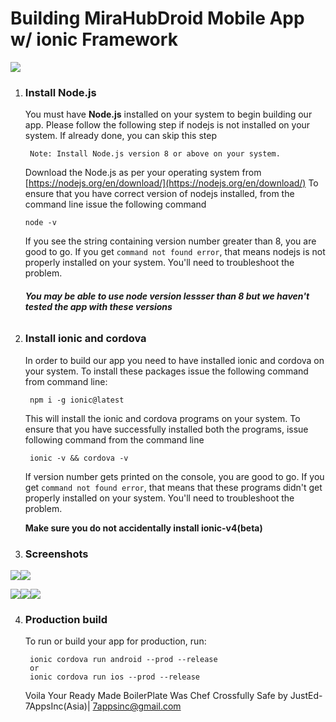 # Building MiraHubDroid Mobile App w/ ionic Framework
<img src="https://github.com/7appsinc/MHubDroid/blob/master/www/images/screenshots/mirahub_poster.png">

1. ### Install Node.js
   You must have **Node.js** installed on your system to begin building our app. Please follow the following step if nodejs is not installed on your system. If already done, you can skip this step

        Note: Install Node.js version 8 or above on your system.

   Download the Node.js as per your operating system from [https://nodejs.org/en/download/](https://nodejs.org/en/download/)
   To ensure that you have correct version of nodejs installed, from the command line issue the following command
   ```
   node -v
   ```
   If you see the string containing version number greater than 8, you are good to go. If you get `command not found error`, that means nodejs is not properly installed on your system. You'll need to troubleshoot the problem.
   ###### **You  may be able to use node version lessser than 8 but we haven't tested the app with these versions**


2. ### Install ionic and cordova
   In order to build our app you need to have installed ionic and cordova on your system. To install these packages issue the following command from command line:

        npm i -g ionic@latest

    This will install the ionic and cordova programs on your system. To ensure that you have successfully installed both the programs, issue following command from the command line

        ionic -v && cordova -v

    If version number gets printed on the console, you are good to go. If you get `command not found error`, that means that these programs didn't get properly installed on your system. You'll need to troubleshoot the problem.

    **Make sure you do not accidentally install ionic-v4(beta)**
    
3. ### Screenshots
    
<img src="https://github.com/7appsinc/MHubDroid/raw/master/www/images/screenshots/5.png"><img src="https://github.com/7appsinc/MHubDroid/raw/master/www/images/screenshots/2.png"><p><img src="https://github.com/7appsinc/MHubDroid/raw/master/www/images/screenshots/3.png"><img src="https://github.com/7appsinc/MHubDroid/raw/master/www/images/screenshots/4.png"><img src="https://github.com/7appsinc/MHubDroid/raw/master/www/images/screenshots/6.png">
    
4. ### Production build
   To run or build your app for production, run:

        ionic cordova run android --prod --release
        or 
        ionic cordova run ios --prod --release
 

    Voila Your Ready Made BoilerPlate Was Chef Crossfully Safe by JustEd-7AppsInc(Asia)| 7appsinc@gmail.com
